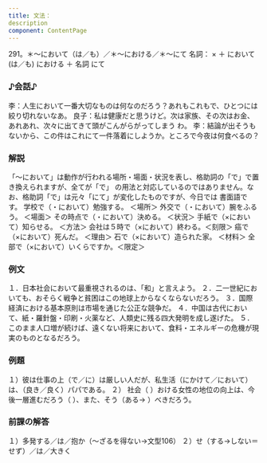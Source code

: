 ```yaml
---
title: 文法：
description
component: ContentPage
---
```



291。＊～において（は／も）／＊～における／＊～にて
名詞： × ＋ において(は／も)
における ＋ 名詞 にて
### ♪会話♪
李：人生において一番大切なものは何なのだろう？あれもこれもで、ひとつには絞り切れないなあ。
良子：私は健康だと思うけど。次は家族、その次はお金、あれあれ、次々に出てきて頭がこんがらがってしまう
わ。
李：結論が出そうもないから、この件はこれにて一件落着にしようか。ところで今夜は何食べるの？
### 解説
「～において」は動作が行われる場所・場面・状況を表し、格助詞の「で」で置き換えられますが、全てが「で」 の用法と対応しているのではありません。なお、格助詞「で」は元々「にて」が変化したものですが、今日では 書面語です。
学校で（・において）勉強する。 ＜場所＞ 外交で（・において）腕をふるう。 ＜場面＞ その時点で（・において）決める。 ＜状況＞ 手紙で（×において）知らせる。 ＜方法＞ 会社は５時で（×において）終わる。＜刻限＞ 癌で（×において）死んだ。 ＜理由＞ 石で（×において）造られた家。 ＜材料＞ 全部で（×において）いくらですか。＜限定＞
### 例文
１．日本社会において最重視されるのは、「和」と言えよう。
２．二一世紀においても、おそらく戦争と貧困はこの地球上からなくならないだろう。
３．国際経済における基本原則は市場を通じた公正な競争だ。
４．中国は古代において、紙・羅針盤・印刷・火薬など、人類史に残る四大発明を成し遂げた。
５．このまま人口増が続けば、遠くない将来において、食料・エネルギーの危機が現実のものとなるだろう。
### 例題
１）彼は仕事の上（で／に）は厳しい人だが、私生活（にかけて／において）は、（良き／良く）パパである。
２） 社会（ ）おける女性の地位の向上は、今後一層進むだろう（ ）、また、そう（ある→ ）べきだろう。
### 前課の解答
１）多発する／は／抱か（～ざるを得ない→文型106）
２）せ（する→しない＝せず）／は／大きく
